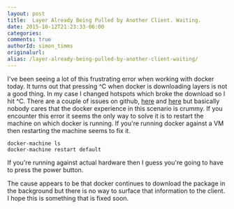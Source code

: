 ```yaml
---
layout: post
title:  Layer Already Being Pulled by Another Client. Waiting.
date: 2015-10-12T21:23:33-06:00
categories:
comments: true
authorId: simon_timms
originalurl:
alias: /layer-already-being-pulled-by-another-client-waiting/
---
```


I've been seeing a lot of this frustrating error when working with docker today. It turns out that pressing ^C when docker is downloading layers is not a good thing. In my case I changed hotspots which broke the download so I hit ^C. There are a couple of issues on github, [here](https://github.com/docker/docker/issues/15603) and [here](https://github.com/docker/docker/issues/3115) but basically nobody cares that the docker experience in this scenario is crummy. If you encounter this error it seems the only way to solve it is to restart the machine on which docker is running. If you're running docker against a VM then restarting the machine seems to fix it. 

<!--more-->
  
```
docker-machine ls
docker-machine restart default
```

If you're running against actual hardware then I guess you're going to have to press the power button. 

The cause appears to be that docker continues to download the package in the background but there is no way to surface that information to the client. I hope this is something that is fixed soon. 